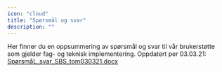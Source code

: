 ```yaml
---
icon: "cloud"
title: "Spørsmål og svar"
description: ""
---
```

Her finner du en oppsummering av spørsmål og svar til vår brukerstøtte som gjelder fag- og teknisk implementering. Oppdatert per 03.03.21: [SpørsmåL_svar_SBS_tom030321.docx](SpørsmåL_svar_SBS_tom030321.docx)
